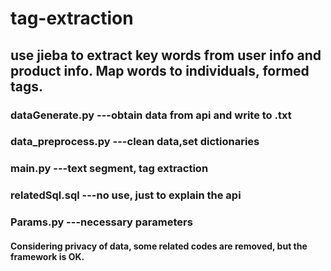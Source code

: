 # tag-extraction
## use jieba to extract key words from user info and product info. Map words to individuals, formed tags.

### dataGenerate.py    ---obtain data from api and write to .txt
### data_preprocess.py ---clean data,set dictionaries
### main.py            ---text segment, tag extraction
### relatedSql.sql     ---no use, just to explain the api
### Params.py          ---necessary parameters 

#### Considering privacy of data, some related codes are removed, but the framework is OK.
